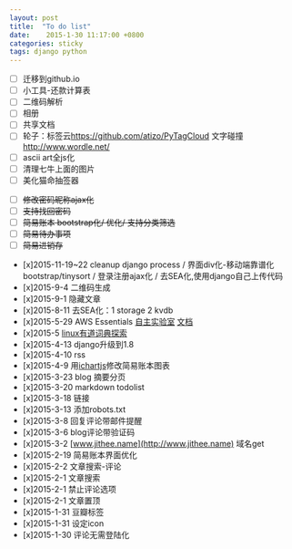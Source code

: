 ```yaml
---
layout: post
title:  "To do list"
date:    2015-1-30 11:17:00 +0800
categories: sticky
tags: django python
---
```

* [ ] 迁移到github.io
* [ ] 小工具-还款计算表
* [ ] 二维码解析
* [ ] 相册
* [ ] 共享文档
* [ ] 轮子：标签云<https://github.com/atizo/PyTagCloud> 文字碰撞 <http://www.wordle.net/>
* [ ] ascii art全js化
* [ ] 清理七牛上面的图片
* [ ] 美化猫命抽签器
<!--more-->
* [ ] ~~修改密码昵称ajax化~~
* [ ] ~~支持找回密码~~
* [ ] ~~简易账本 bootstrap化/ 优化/ 支持分类筛选~~
* [ ] ~~简易待办事项~~
* [ ] ~~简易进销存~~
* [x]2015-11-19~22 cleanup django process / 界面div化-移动端靠谱化 bootstrap/tinysort / 登录注册ajax化 / 去SEA化,使用django自己上传代码
* [x]2015-9-4 二维码生成
* [x]2015-9-1 隐藏文章
* [x]2015-8-11 去SEA化：1 storage 2 kvdb
* [x]2015-5-29 AWS Essentials [自主实验室](https://qwiklabs.com/?locale=zh) [文档](http://aws.amazon.com/cn/documentation/?nc1=f_dr)
* [x]2015-5 [linux有道词典探索](http://cidian.youdao.com/index-linux.html)
* [x]2015-4-13 django升级到1.8
* [x]2015-4-10 rss
* [x]2015-4-9 用[ichartjs](http://www.ichartjs.com/)修改简易账本图表
* [x]2015-3-23 blog 摘要分页
* [x]2015-3-20 markdown todolist
* [x]2015-3-18 链接
* [x]2015-3-13 添加robots.txt
* [x]2015-3-8 回复评论带邮件提醒
* [x]2015-3-6 blog评论带验证码
* [x]2015-3-2 [www.jithee.name](http://www.jithee.name) 域名get
* [x]2015-2-19 简易账本界面优化
* [x]2015-2-2 文章搜索-评论
* [x]2015-2-1 文章搜索
* [x]2015-2-1 禁止评论选项
* [x]2015-2-1 文章置顶
* [x]2015-1-31 豆瓣标签
* [x]2015-1-31 设定icon
* [x]2015-1-30 评论无需登陆化
